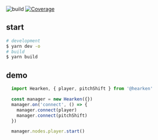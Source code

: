 ![build](https://github.com/imtaotao/hearken-next/workflows/build/badge.svg)
[![Coverage](https://img.shields.io/codecov/c/github/imtaotao/hearken-next/master.svg)](https://codecov.io/github/imtaotao/hearken-next?branch=master)

## start
```bash
# development
$ yarn dev -o
# build
$ yarn build
```

## demo
```js
  import Hearken, { player, pitchShift } from '@hearken'

  const manager = new Hearken({})
  manager.on('connect', () => {
    manager.connect(player)
    manager.connect(pitchShift)
  })

  manager.nodes.player.start()
```
